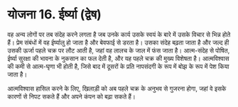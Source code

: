 # योजना 16. ईर्ष्या (द्वेष)

वह अन्य लोगों पर तब संदेह करने लगता है जब उनके कार्य उसके स्वयं के बारे में उसके विचार से भिन्न होते हैं। प्रेम संबंधों में वह ईर्ष्यालु हो जाता है और बेवफाई से डरता है। उसका संदेह बढ़ता जाता है और जल्द ही उसकी ऊर्जा पहले चक्र पर लौट आती है, जहां वह लालच के जाल में फंस जाता है। आत्म-संदेह से पोषित, ईर्ष्या सुरक्षा की भावना के नुकसान का फल देती है, और यह पहले चक्र की मुख्य विशेषता है। आत्मविश्वास की कमी से आत्म-घृणा भी होती है, जिसे बाद में दूसरों के प्रति नापसंदगी के रूप में बोझ के रूप में पेश किया जाता है।

आत्मविश्वास हासिल करने के लिए, खिलाड़ी को अब पहले चक्र के अनुभव से गुजरना होगा, जहां वे इसके कारणों से निपट सकते हैं और अपने कंपन को बढ़ा सकते हैं।
